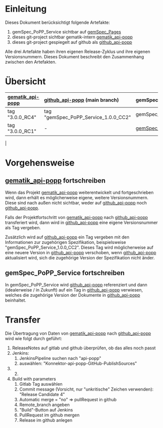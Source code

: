 # Einleitung

Dieses Dokument berücksichtigt folgende Artefakte:
1. gemSpec_PoPP_Service sichtbar auf [gemSpec_Pages][]
2. dieses git-project sichtbar gematik-intern [gematik_api-popp][]
3. dieses git-project gespiegelt auf github als [github_api-popp][]

Alle drei Artefakte haben ihren eigenen Release-Zyklus und ihre eigenen
Versionsnummern. Dieses Dokument beschreibt den Zusammenhang zwischen den
Artefakten.

# Übersicht

| [gematik_api-popp][] | [github_api-popp][] (main branch)    | gemSpec_PoPP_Service              |
|:---------------------|:-------------------------------------|:----------------------------------|
| tag "3.0.0_RC4"      | tag "gemSpec_PoPP_Service_1.0.0_CC2" | gemSpec_PoPP_Service_1.0.0_CC2    |
| tag "3.0.0_RC1"      | -                                    | [gemSpec_PoPP_Service_1.0.0_CC][] |
|

# Vorgehensweise

## [gematik_api-popp][] fortschreiben

Wenn das Projekt [gematik_api-popp][] weiterentwickelt und fortgeschrieben wird,
dann erhält es möglicherweise eigene, weitere Versionsnummern. Diese sind nach
außen nicht sichtbar, weder auf [github_api-popp][] noch [github_api-popp][].

Falls der Projektfortschritt von [gematik_api-popp][] nach [github_api-popp][]
transferiert wird, dann wird in [github_api-popp][] eine eigene Versionsnummer
als Tag vergeben.

Zusätzlich wird auf [github_api-popp][] ein Tag vergeben mit den Informationen
zur zugehörigen Spezifikation, beispielsweise "gemSpec_PoPP_Service_1.0.0_CC2".
Dieses Tag wird möglicherweise auf eine neuere Version in [github_api-popp][]
verschoben, wenn [github_api-popp][] aktualisiert wird, sich die zugehörige
Version der Spezifikation nicht änder.

## gemSpec_PoPP_Service fortschreiben

In gemSpec_PoPP_Service wird [github_api-popp][] referenziert und dann
(idealerweise / in Zukunft) auf ein Tag in [github_api-popp][] verwiesen,
welches die zugehörige Version der Dokumente in [github_api-popp][]
beinhaltet.

# Transfer

Die Übertragung von Daten von [gematik_api-popp][] nach [github_api-popp][]
wird wie folgt durch geführt:
1. ReleaseNotes auf gitlab und github überprüfen, ob das alles noch passt
2. Jenkins:
   1. JenkinsPipeline suchen nach "api-popp"
   2. auswählen: "Konnektor-api-popp-GitHub-PublishSources" 
2. 2. 
3. Build with parameters
    1. Gitlab Tag auswählen
    2. Commit message (Vorsicht, nur "unkritische" Zeichen verwenden): "Release Candidate 4"
    3. Automatic merge = "no" => pullRequest in github
    3. Remote_branch angeben
    4. "Build"-Button auf Jenkins
    5. PullRequest im github mergen
    6. Release im github anlegen


[github_api-popp]:https://github.com/gematik/api-popp
[gemSpec_Pages]:https://gemspec.gematik.de/
[gemSpec_PoPP_Service_1.0.0_CC]:https://gemspec.gematik.de/prereleases/Draft_Smartcards_24_3/gemSpec_PoPP_Service_V1.0.0_CC/
[gematik_api-popp]:https://gitlab.prod.ccs.gematik.solutions/git/spezifikation/api-popp
